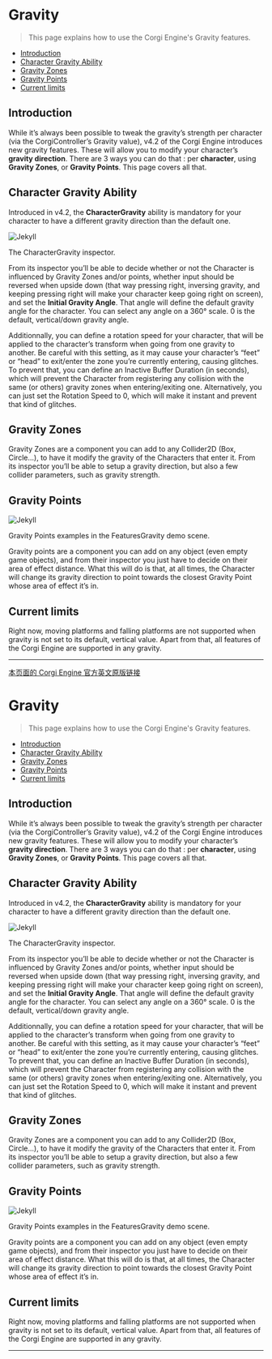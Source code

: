 # Gravity

> This page explains how to use the Corgi Engine's Gravity features.

- [Introduction](#introduction)
- [Character Gravity Ability](#character-gravity-ability)
- [Gravity Zones](#gravity-zones)
- [Gravity Points](#gravity-points)
- [Current limits](#current-limits)

## Introduction

While it’s always been possible to tweak the gravity’s strength per character (via the CorgiController’s Gravity value), v4.2 of the Corgi Engine introduces new gravity features. These will allow you to modify your character’s **gravity direction**. There are 3 ways you can do that : per **character**, using **Gravity Zones**, or **Gravity Points**. This page covers all that.

## Character Gravity Ability

Introduced in v4.2, the **CharacterGravity** ability is mandatory for your character to have a different gravity direction than the default one.

![Jekyll](http://corgi-engine-docs.moremountains.com/images/gravity1.jpg)

The CharacterGravity inspector.

From its inspector you’ll be able to decide whether or not the Character is influenced by Gravity Zones and/or points, whether input should be reversed when upside down (that way pressing right, inversing gravity, and keeping pressing right will make your character keep going right on screen), and set the **Initial Gravity Angle**. That angle will define the default gravity angle for the character. You can select any angle on a 360° scale. 0 is the default, vertical/down gravity angle.

Additionnally, you can define a rotation speed for your character, that will be applied to the character’s transform when going from one gravity to another. Be careful with this setting, as it may cause your character’s “feet” or “head” to exit/enter the zone you’re currently entering, causing glitches. To prevent that, you can define an Inactive Buffer Duration (in seconds), which will prevent the Character from registering any collision with the same (or others) gravity zones when entering/exiting one. Alternatively, you can just set the Rotation Speed to 0, which will make it instant and prevent that kind of glitches.

## Gravity Zones

Gravity Zones are a component you can add to any Collider2D (Box, Circle…), to have it modify the gravity of the Characters that enter it. From its inspector you’ll be able to setup a gravity direction, but also a few collider parameters, such as gravity strength.

## Gravity Points

![Jekyll](http://corgi-engine-docs.moremountains.com/images/gravity2.jpg)

Gravity Points examples in the FeaturesGravity demo scene.

Gravity points are a component you can add on any object (even empty game objects), and from their inspector you just have to decide on their area of effect distance. What this will do is that, at all times, the Character will change its gravity direction to point towards the closest Gravity Point whose area of effect it’s in.

## Current limits

Right now, moving platforms and falling platforms are not supported when gravity is not set to its default, vertical value. Apart from that, all features of the Corgi Engine are supported in any gravity.

-------

[本页面的 Corgi Engine 官方英文原版链接](http://corgi-engine-docs.moremountains.com/gravity.html)

# Gravity

> This page explains how to use the Corgi Engine's Gravity features.

- [Introduction](#introduction)
- [Character Gravity Ability](#character-gravity-ability)
- [Gravity Zones](#gravity-zones)
- [Gravity Points](#gravity-points)
- [Current limits](#current-limits)

## Introduction

While it’s always been possible to tweak the gravity’s strength per character (via the CorgiController’s Gravity value), v4.2 of the Corgi Engine introduces new gravity features. These will allow you to modify your character’s **gravity direction**. There are 3 ways you can do that : per **character**, using **Gravity Zones**, or **Gravity Points**. This page covers all that.

## Character Gravity Ability

Introduced in v4.2, the **CharacterGravity** ability is mandatory for your character to have a different gravity direction than the default one.

![Jekyll](http://corgi-engine-docs.moremountains.com/images/gravity1.jpg)

The CharacterGravity inspector.

From its inspector you’ll be able to decide whether or not the Character is influenced by Gravity Zones and/or points, whether input should be reversed when upside down (that way pressing right, inversing gravity, and keeping pressing right will make your character keep going right on screen), and set the **Initial Gravity Angle**. That angle will define the default gravity angle for the character. You can select any angle on a 360° scale. 0 is the default, vertical/down gravity angle.

Additionnally, you can define a rotation speed for your character, that will be applied to the character’s transform when going from one gravity to another. Be careful with this setting, as it may cause your character’s “feet” or “head” to exit/enter the zone you’re currently entering, causing glitches. To prevent that, you can define an Inactive Buffer Duration (in seconds), which will prevent the Character from registering any collision with the same (or others) gravity zones when entering/exiting one. Alternatively, you can just set the Rotation Speed to 0, which will make it instant and prevent that kind of glitches.

## Gravity Zones

Gravity Zones are a component you can add to any Collider2D (Box, Circle…), to have it modify the gravity of the Characters that enter it. From its inspector you’ll be able to setup a gravity direction, but also a few collider parameters, such as gravity strength.

## Gravity Points

![Jekyll](http://corgi-engine-docs.moremountains.com/images/gravity2.jpg)

Gravity Points examples in the FeaturesGravity demo scene.

Gravity points are a component you can add on any object (even empty game objects), and from their inspector you just have to decide on their area of effect distance. What this will do is that, at all times, the Character will change its gravity direction to point towards the closest Gravity Point whose area of effect it’s in.

## Current limits

Right now, moving platforms and falling platforms are not supported when gravity is not set to its default, vertical value. Apart from that, all features of the Corgi Engine are supported in any gravity.

-------
